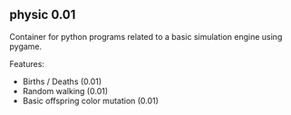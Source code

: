 ## physic 0.01

Container for python programs related to a basic simulation engine using pygame.

Features:
* Births / Deaths (0.01)
* Random walking (0.01)
* Basic offspring color mutation (0.01)